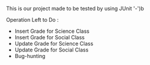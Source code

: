 This is our project made to be tested by using JUnit '-')b

Operation Left to Do : 
- Insert Grade for Science Class 
- Insert Grade for Social Class
- Update Grade for Science Class
- Update Grade for Social Class
- Bug-hunting
